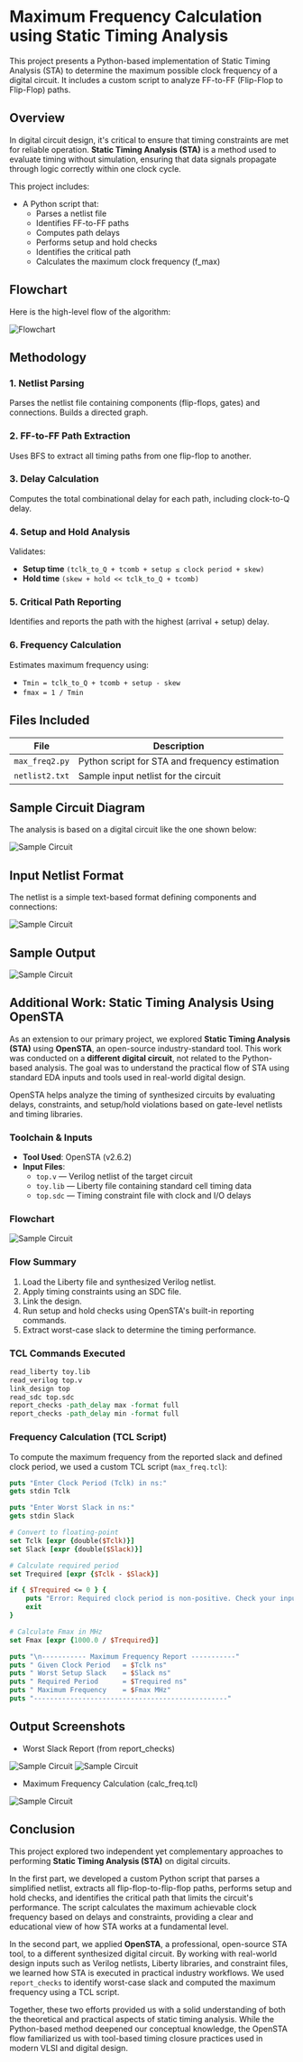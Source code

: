 # **Maximum Frequency Calculation using Static Timing Analysis**


This project presents a Python-based implementation of Static Timing Analysis (STA) to determine the maximum possible clock frequency of a digital circuit. It includes a custom script to analyze FF-to-FF (Flip-Flop to Flip-Flop) paths.

## **Overview**

In digital circuit design, it's critical to ensure that timing constraints are met for reliable operation. **Static Timing Analysis (STA)** is a method used to evaluate timing without simulation, ensuring that data signals propagate through logic correctly within one clock cycle.

This project includes:

- A Python script that:
  - Parses a netlist file
  - Identifies FF-to-FF paths
  - Computes path delays
  - Performs setup and hold checks
  - Identifies the critical path
  - Calculates the maximum clock frequency (f_max)

  
## **Flowchart**

Here is the high-level flow of the algorithm:

![Flowchart](https://github.com/itsharshschoice/Maximum-Frequency-Calculation-using-Static-Timing-Analysis/blob/main/Images/flowchart.png?raw=true)

## **Methodology**

### 1. Netlist Parsing
Parses the netlist file containing components (flip-flops, gates) and connections. Builds a directed graph.

### 2. FF-to-FF Path Extraction
Uses BFS to extract all timing paths from one flip-flop to another.

### 3. Delay Calculation
Computes the total combinational delay for each path, including clock-to-Q delay.

### 4. Setup and Hold Analysis
Validates:
- **Setup time** `(tclk_to_Q + tcomb + setup ≤ clock period + skew)`
- **Hold time** `(skew + hold << tclk_to_Q + tcomb)`

### 5. Critical Path Reporting
Identifies and reports the path with the highest (arrival + setup) delay.

### 6. Frequency Calculation
Estimates maximum frequency using:

- `Tmin = tclk_to_Q + tcomb + setup - skew`
- `fmax = 1 / Tmin`


## **Files Included**

| File              | Description                                      |
|-------------------|--------------------------------------------------|
| `max_freq2.py` | Python script for STA and frequency estimation   |
| `netlist2.txt`    | Sample input netlist for the circuit             |

## Sample Circuit Diagram

The analysis is based on a digital circuit like the one shown below:

![Sample Circuit](https://github.com/itsharshschoice/Maximum-Frequency-Calculation-using-Static-Timing-Analysis/blob/main/Images/example_circuit.png?raw=true)

## Input Netlist Format

The netlist is a simple text-based format defining components and connections:

![Sample Circuit](https://github.com/itsharshschoice/Maximum-Frequency-Calculation-using-Static-Timing-Analysis/blob/main/Images/netlist.png?raw=true)

## **Sample Output**

![Sample Circuit](https://github.com/itsharshschoice/Maximum-Frequency-Calculation-using-Static-Timing-Analysis/blob/main/Images/output.png?raw=true)



## **Additional Work: Static Timing Analysis Using OpenSTA**

As an extension to our primary project, we explored **Static Timing Analysis (STA)** using **OpenSTA**, an open-source industry-standard tool. This work was conducted on a **different digital circuit**, not related to the Python-based analysis. The goal was to understand the practical flow of STA using standard EDA inputs and tools used in real-world digital design.

OpenSTA helps analyze the timing of synthesized circuits by evaluating delays, constraints, and setup/hold violations based on gate-level netlists and timing libraries.


### Toolchain & Inputs

- **Tool Used**: OpenSTA (v2.6.2)
- **Input Files**:
  - `top.v` — Verilog netlist of the target circuit
  - `toy.lib` — Liberty file containing standard cell timing data
  - `top.sdc` — Timing constraint file with clock and I/O delays

### Flowchart

![Sample Circuit](https://github.com/itsharshschoice/Maximum-Frequency-Calculation-using-Static-Timing-Analysis/blob/main/opensta/Images/flowchart.png?raw=true)

### Flow Summary

1. Load the Liberty file and synthesized Verilog netlist.
2. Apply timing constraints using an SDC file.
3. Link the design.
4. Run setup and hold checks using OpenSTA's built-in reporting commands.
5. Extract worst-case slack to determine the timing performance.


### TCL Commands Executed

```tcl
read_liberty toy.lib
read_verilog top.v
link_design top
read_sdc top.sdc
report_checks -path_delay max -format full
report_checks -path_delay min -format full
```

### Frequency Calculation (TCL Script)

To compute the maximum frequency from the reported slack and defined clock period, we used a custom TCL script (`max_freq.tcl`):

```tcl
puts "Enter Clock Period (Tclk) in ns:"
gets stdin Tclk

puts "Enter Worst Slack in ns:"
gets stdin Slack

# Convert to floating-point
set Tclk [expr {double($Tclk)}]
set Slack [expr {double($Slack)}]

# Calculate required period
set Trequired [expr {$Tclk - $Slack}]

if { $Trequired <= 0 } {
    puts "Error: Required clock period is non-positive. Check your inputs."
    exit
}

# Calculate Fmax in MHz
set Fmax [expr {1000.0 / $Trequired}]

puts "\n----------- Maximum Frequency Report -----------"
puts " Given Clock Period   = $Tclk ns"
puts " Worst Setup Slack    = $Slack ns"
puts " Required Period      = $Trequired ns"
puts " Maximum Frequency    = $Fmax MHz"
puts "------------------------------------------------"
```

## **Output Screenshots**

- Worst Slack Report (from report_checks)

![Sample Circuit](https://github.com/itsharshschoice/Maximum-Frequency-Calculation-using-Static-Timing-Analysis/blob/main/opensta/Images/opensta_op1.png?raw=true)
![Sample Circuit](https://github.com/itsharshschoice/Maximum-Frequency-Calculation-using-Static-Timing-Analysis/blob/main/opensta/Images/opensta_op2.png?raw=true)

- Maximum Frequency Calculation (calc_freq.tcl)

![Sample Circuit](https://github.com/itsharshschoice/Maximum-Frequency-Calculation-using-Static-Timing-Analysis/blob/main/opensta/Images/max_freq.png?raw=true)


## **Conclusion**

This project explored two independent yet complementary approaches to performing **Static Timing Analysis (STA)** on digital circuits.

In the first part, we developed a custom Python script that parses a simplified netlist, extracts all flip-flop-to-flip-flop paths, performs setup and hold checks, and identifies the critical path that limits the circuit's performance. The script calculates the maximum achievable clock frequency based on delays and constraints, providing a clear and educational view of how STA works at a fundamental level.

In the second part, we applied **OpenSTA**, a professional, open-source STA tool, to a different synthesized digital circuit. By working with real-world design inputs such as Verilog netlists, Liberty libraries, and constraint files, we learned how STA is executed in practical industry workflows. We used `report_checks` to identify worst-case slack and computed the maximum frequency using a TCL script.

Together, these two efforts provided us with a solid understanding of both the theoretical and practical aspects of static timing analysis. While the Python-based method deepened our conceptual knowledge, the OpenSTA flow familiarized us with tool-based timing closure practices used in modern VLSI and digital design.
